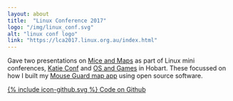 ```yaml
---
layout: about
title:  "Linux Conference 2017"
logo: "/img/linux_conf.svg"
alt: "linux conf logo"
link: "https://lca2017.linux.org.au/index.html"
---
```


Gave two presentations on [Mice and Maps](/presentations/#mice-maps) as part of Linux mini conferences, [Katie Conf](https://2017.katieconf.xyz/) and [OS and Games](https://lca2017.linux.org.au/schedule/presentation/8/index.html) in Hobart. These focussed on how I built my [Mouse Guard map app](/portfolio/#mouseguard2014) using open source software.

[<span class="icon icon--github">{% include icon-github.svg %}</span> Code on Github](https://github.com/Rhiana/mouse_guard)
